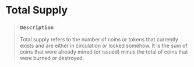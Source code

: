 # Total Supply

> ### `Description`
>
> Total supply refers to the number of coins or tokens that currently exists and are either in circulation or locked somehow. It is the sum of coins that were already mined (or issued) minus the total of coins that were burned or destroyed.
